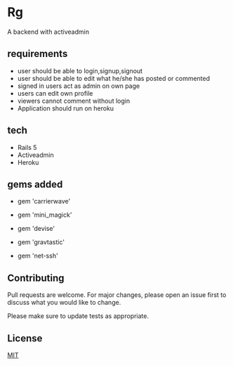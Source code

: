 # Rg

A backend with activeadmin

## requirements
* user should be able to login,signup,signout
* user should be able to edit what he/she has posted or commented
* signed in users act as admin on own page
* users can edit own profile
* viewers cannot comment without login
* Application should run on heroku


## tech

* Rails 5
* Activeadmin
* Heroku
 ## gems added
* gem 'carrierwave'

* gem 'mini_magick'

* gem 'devise'

* gem 'gravtastic'
* gem 'net-ssh'

## Contributing
Pull requests are welcome. For major changes, please open an issue first to discuss what you would like to change.

Please make sure to update tests as appropriate.

## License
[MIT](https://choosealicense.com/licenses/mit/)